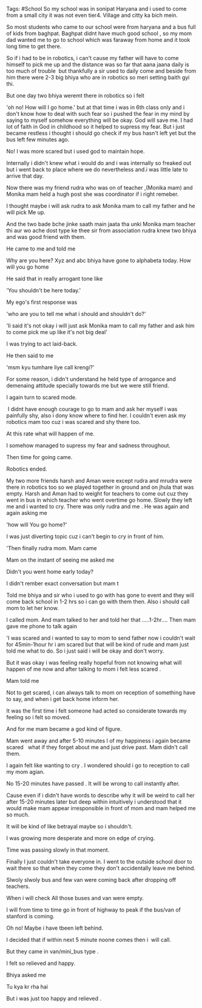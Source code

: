 Tags: #School So my school was in sonipat Haryana and i used to come from a small city it was not even tier4. Village and citty ka bich mein.

So most students who came to our school were from haryana and a bus full of kids from baghpat. Baghpat didnt have much good school , so my mom dad wanted me to go to school which was faraway from home and it took long time to get there.

So if i had to be in robotics, i can't cause my father will have to come himself to pick me up and the distance was so far that aana jaana daily is too much of trouble  but thankfully a sir used to daily come and beside from him there were 2-3 big bhiya who are in robotics so meri setting baith gyi thi. 

But one day two bhiya weremt there in robotics so i felt 

'oh no! How will I go home.' but at that time i was in 6th class only and i don't know how to deal with such fear so i pushed the fear in my mind by saying to myself somehow everything will be okay. God will save me. I had lot of faith in God in childhood so it helped to supress my fear. But i just became restless i thought i should go check if my bus hasn't left yet but the bus left few minutes ago. 

No! I was more scared but i used god to maintain hope.

Internally i didn't knew what i would do and i was internally so freaked out but i went back to place where we do nevertheless and.i was little late to arrive that day. 

Now there was my friend rudra who was on of teacher ,(Monika mam) and Monika mam held a hugh post she was coordinator if i right remeber. 

I thought maybe i will ask rudra to ask Monika mam to call my father and he will pick Me up.

And the two bade bche jinke saath main jaata tha unki Monika mam teacher thi aur wo ache dost type ke thee sir from association rudra knew two bhiya and was good friend with them.

He came to me and told me 

Why are you here? Xyz and abc bhiya have gone to alphabeta today. How will you go home

He said that in really arrogant tone like

'You shouldn't be here today.'

My ego's first response was 

'who are you to tell me what i should and shouldn't do?'

'Ii said it's not okay i will just ask Monika mam to call my father and ask him to come pick me up like it's not big deal'

I was trying to act laid-back.

He then said to me 

'msm kyu tumhare liye call krengi?'

For some reason, i didn't understand he held type of arrogance and demenaing attitude specially towards me but we were still friend.

I again turn to scared mode. 

 I didnt have enough courage to go to mam and ask her myself i was painfully shy, also i dony know where to find her. I couldn't even ask my robotics mam too cuz i was scared and shy there too. 

At this rate what will happen of me.

I somehow managed to supress my fear and sadness throughout. 

Then time for going came.

Robotics ended. 

My two more friends harsh and Aman were except rudra and mrudra were there in robotics too so we played together in ground and on jhula that was empty. Harsh and Aman had to weight for teachers to come out cuz they went in bus in which teacher who went overtime go home. Slowly they left me and i wanted to cry. There was only rudra and me . He was again and again asking me 

'how will You go home?'

I was just diverting topic cuz i can't begin to cry in front of him. 

'Then finally rudra mom. Mam came

Mam on the instant of seeing me asked me 

Didn't you went home early today?

I didn't rember exact conversation but mam t

Told me bhiya and sir who i used to go with has gone to event and they will come back school in 1-2 hrs so i can go with them then. Also i should call mom to let her know.

I called mom. And mam talked to her and told her that …..1-2hr…. Then mam gave me phone to talk again

'I was scared and i wanted to say to mom to send father now i couldn't wait for 45min-1hour hr i am scared but that will be kind of rude and mam just told me what to do. So i just said i will be okay and don't worry.

But it was okay i was feeling really hopeful from not knowing what will happen of me now and after talking to mom i felt less scared .

Mam told me

Not to get scared, i can always talk to mom on reception of something have to say, and when i get back home inform her.

It was the first time i felt someone had acted so considerate towards my feeling so i felt so moved.

And for me mam became a god kind of figure.

Mam went away and after 5-10 minutes I of my happiness i again became scared   what if they forget about me and just drive past. Mam didn't call them. 

I again felt like wanting to cry . I wondered should i go to reception to call my mom agian.

No 15-20 minutes have passed . It will be wrong to call instantly after. 

Cause even if i didn't have words to describe why it will be weird to call her after 15-20 minutes later but deep within intuitively i understood that it would make mam appear irresponsible in front of mom and mam helped me so much.

It will be kind of like betrayal maybe so i shouldn't.

I was growing more desperate and more on edge of crying.

Time was passing slowly in that moment. 

Finally I just couldn't take everyone in. I went to the outside school door to wait there so that when they come they don't accidentally leave me behind. 

Slwoly slwoly bus and few van were coming back after dropping off teachers.

When i will check All those buses and van were empty.

I will from time to time go in front of highway to peak if the bus/van of stanford is coming.

Oh no! Maybe i have tbeen left behind. 

I decided that if within next 5 minute noone comes then i  will call.

But they came in van/mini_bus type .

I felt so relieved and happy.

Bhiya asked me

Tu kya kr rha hai 

But i was just too happy and relieved .

